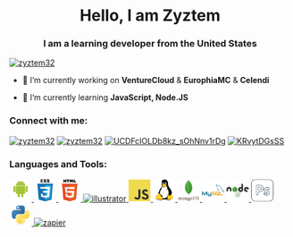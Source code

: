 <h1 align="center">Hello, I am Zyztem</h1>
<h3 align="center">I am a learning developer from the United States</h3>

<p align="left"> <a href="https://twitter.com/zyztem32" target="blank"><img src="https://img.shields.io/twitter/follow/zyztem32?logo=twitter&style=for-the-badge" alt="zyztem32" /></a> </p>

- 🔭 I’m currently working on **VentureCloud** & **EurophiaMC** & **Celendi**
 
- 🌱 I’m currently learning **JavaScript, Node.JS**

<h3 align="left">Connect with me:</h3>
<p align="left">
<a href="https://twitter.com/zyztem32" target="blank"><img align="center" src="https://cdn.jsdelivr.net/npm/simple-icons@3.0.1/icons/twitter.svg" alt="zyztem32" height="30" width="40" /></a>
<a href="https://instagram.com/zyztem32" target="blank"><img align="center" src="https://cdn.jsdelivr.net/npm/simple-icons@3.0.1/icons/instagram.svg" alt="zyztem32" height="30" width="40" /></a>
<a href="https://www.youtube.com/channel/UCDFcIOLDb8kz_sOhNnv1rDg" target="blank"><img align="center" src="https://cdn.jsdelivr.net/npm/simple-icons@3.0.1/icons/youtube.svg" alt="UCDFcIOLDb8kz_sOhNnv1rDg" height="30" width="40" /></a>
<a href="https://discord.gg/KRvytDGsSS" target="blank"><img align="center" src="https://cdn.jsdelivr.net/npm/simple-icons@3.0.1/icons/discord.svg" alt="KRvytDGsSS" height="30" width="40" /></a>
</p>

<h3 align="left">Languages and Tools:</h3>
<p align="left"> <a href="https://developer.android.com" target="_blank"> <img src="https://raw.githubusercontent.com/devicons/devicon/master/icons/android/android-original-wordmark.svg" alt="android" width="40" height="40"/> </a> <a href="https://www.w3schools.com/css/" target="_blank"> <img src="https://raw.githubusercontent.com/devicons/devicon/master/icons/css3/css3-original-wordmark.svg" alt="css3" width="40" height="40"/> </a> <a href="https://www.w3.org/html/" target="_blank"> <img src="https://raw.githubusercontent.com/devicons/devicon/master/icons/html5/html5-original-wordmark.svg" alt="html5" width="40" height="40"/> </a> <a href="https://www.adobe.com/in/products/illustrator.html" target="_blank"> <img src="https://www.vectorlogo.zone/logos/adobe_illustrator/adobe_illustrator-icon.svg" alt="illustrator" width="40" height="40"/> </a> <a href="https://developer.mozilla.org/en-US/docs/Web/JavaScript" target="_blank"> <img src="https://raw.githubusercontent.com/devicons/devicon/master/icons/javascript/javascript-original.svg" alt="javascript" width="40" height="40"/> </a> <a href="https://www.linux.org/" target="_blank"> <img src="https://raw.githubusercontent.com/devicons/devicon/master/icons/linux/linux-original.svg" alt="linux" width="40" height="40"/> </a> <a href="https://www.mongodb.com/" target="_blank"> <img src="https://raw.githubusercontent.com/devicons/devicon/master/icons/mongodb/mongodb-original-wordmark.svg" alt="mongodb" width="40" height="40"/> </a> <a href="https://www.mysql.com/" target="_blank"> <img src="https://raw.githubusercontent.com/devicons/devicon/master/icons/mysql/mysql-original-wordmark.svg" alt="mysql" width="40" height="40"/> </a> <a href="https://nodejs.org" target="_blank"> <img src="https://raw.githubusercontent.com/devicons/devicon/master/icons/nodejs/nodejs-original-wordmark.svg" alt="nodejs" width="40" height="40"/> </a> <a href="https://www.photoshop.com/en" target="_blank"> <img src="https://raw.githubusercontent.com/devicons/devicon/master/icons/photoshop/photoshop-line.svg" alt="photoshop" width="40" height="40"/> </a> <a href="https://www.python.org" target="_blank"> <img src="https://raw.githubusercontent.com/devicons/devicon/master/icons/python/python-original.svg" alt="python" width="40" height="40"/> </a> <a href="https://zapier.com" target="_blank"> <img src="https://www.vectorlogo.zone/logos/zapier/zapier-icon.svg" alt="zapier" width="40" height="40"/> </a> </p>
